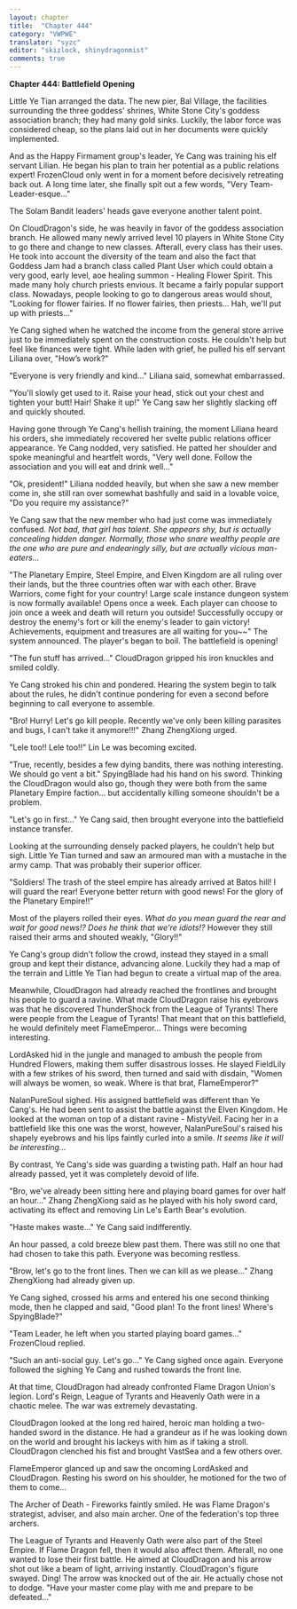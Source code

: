 ```yaml
---
layout: chapter
title:  "Chapter 444"
category: "VWPWE"
translator: "syzc"
editor: "skizlock, shinydragonmist"
comments: true
---
```


**Chapter 444: Battlefield Opening**

Little Ye Tian arranged the data. The new pier, Bal Village, the facilities surrounding the three goddess' shrines, White Stone City's goddess association branch; they had many gold sinks. Luckily, the labor force was considered cheap, so the plans laid out in her documents were quickly implemented.

And as the Happy Firmament group's leader, Ye Cang was training his elf servant Lilian. He began his plan to train her potential as a public relations expert! FrozenCloud only went in for a moment before decisively retreating back out. A long time later, she finally spit out a few words, "Very Team-Leader-esque..."

The Solam Bandit leaders' heads gave everyone another talent point.

On CloudDragon's side, he was heavily in favor of the goddess association branch. He allowed many newly arrived level 10 players in White Stone City to go there and change to new classes. Afterall, every class has their uses. He took into account the diversity of the team and also the fact that Goddess Jam had a branch class called Plant User which could obtain a very good, early level, aoe healing summon - Healing Flower Spirit. This made many holy church priests envious. It became a fairly popular support class. Nowadays, people looking to go to dangerous areas would shout, "Looking for flower fairies. If no flower fairies, then priests... Hah, we'll put up with priests..."

Ye Cang sighed when he watched the income from the general store arrive just to be immediately spent on the construction costs. He couldn't help but feel like finances were tight. While laden with grief, he pulled his elf servant Liliana over, "How’s work?"

"Everyone is very friendly and kind..." Liliana said, somewhat embarrassed.

"You'll slowly get used to it. Raise your head, stick out your chest and tighten your butt! Hair! Shake it up!" Ye Cang saw her slightly slacking off and quickly shouted.

Having gone through Ye Cang's hellish training, the moment Liliana heard his orders, she immediately recovered her svelte public relations officer appearance. Ye Cang nodded, very satisfied. He patted her shoulder and spoke meaningful and heartfelt words, "Very well done. Follow the association and you will eat and drink well..."

"Ok, president!" Liliana nodded heavily, but when she saw a new member come in, she still ran over somewhat bashfully and said in a lovable voice, "Do you require my assistance?"

Ye Cang saw that the new member who had just come was immediately confused. *Not bad, that girl has talent. She appears shy, but is actually concealing hidden danger. Normally, those who snare wealthy people are the one who are pure and endearingly silly, but are actually vicious man-eaters...*

"The Planetary Empire, Steel Empire, and Elven Kingdom are all ruling over their lands, but the three countries often war with each other. Brave Warriors, come fight for your country! Large scale instance dungeon system is now formally available! Opens once a week. Each player can choose to join once a week and death will return you outside! Successfully occupy or destroy the enemy's fort or kill the enemy's leader to gain victory! Achievements, equipment and treasures are all waiting for you~~" The system announced. The player's began to boil. The battlefield is opening!

"The fun stuff has arrived..." CloudDragon gripped his iron knuckles and smiled coldly.

Ye Cang stroked his chin and pondered. Hearing the system begin to talk about the rules, he didn't continue pondering for even a second before beginning to call everyone to assemble.

"Bro! Hurry! Let's go kill people. Recently we've only been killing parasites and bugs, I can't take it anymore!!!" Zhang ZhengXiong urged.

"Lele too!! Lele too!!" Lin Le was becoming excited.

"True, recently, besides a few dying bandits, there was nothing interesting. We should go vent a bit." SpyingBlade had his hand on his sword. Thinking the CloudDragon would also go, though they were both from the same Planetary Empire faction... but accidentally killing someone shouldn't be a problem.

"Let's go in first..." Ye Cang said, then brought everyone into the battlefield instance transfer.

Looking at the surrounding densely packed players, he couldn't help but sigh. Little Ye Tian turned and saw an armoured man with a mustache in the army camp. That was probably their superior officer.

"Soldiers! The trash of the steel empire has already arrived at Batos hill! I will guard the rear! Everyone better return with good news! For the glory of the Planetary Empire!!"

Most of the players rolled their eyes. *What do you mean guard the rear and wait for good news!? Does he think that we're idiots!?* However they still raised their arms and shouted weakly, "Glory!!"

Ye Cang's group didn't follow the crowd, instead they stayed in a small group and kept their distance, advancing alone. Luckily they had a map of the terrain and Little Ye Tian had begun to create a virtual map of the area.

Meanwhile, CloudDragon had already reached the frontlines and brought his people to guard a ravine. What made CloudDragon raise his eyebrows was that he discovered ThunderShock from the League of Tyrants! There were people from the League of Tyrants! That meant that on this battlefield, he would definitely meet FlameEmperor... Things were becoming interesting.

LordAsked hid in the jungle and managed to ambush the people from Hundred Flowers, making them suffer disastrous losses. He slayed FieldLily with a few strikes of his sword, then turned and said with disdain, "Women will always be women, so weak. Where is that brat, FlameEmperor?"

NalanPureSoul sighed. His assigned battlefield was different than Ye Cang's. He had been sent to assist the battle against the Elven Kingdom. He looked at the woman on top of a distant ravine - MistyVeil. Facing her in a battlefield like this one was the worst, however, NalanPureSoul's raised his shapely eyebrows and his lips faintly curled into a smile. *It seems like it will be interesting...*

By contrast, Ye Cang's side was guarding a twisting path. Half an hour had already passed, yet it was completely devoid of life.

"Bro, we've already been sitting here and playing board games for over half an hour..." Zhang ZhengXiong said as he played with his holy sword card, activating its effect and removing Lin Le's Earth Bear's evolution.

"Haste makes waste..." Ye Cang said indifferently.

An hour passed, a cold breeze blew past them. There was still no one that had chosen to take this path. Everyone was becoming restless.

"Brow, let's go to the front lines. Then we can kill as we please..." Zhang ZhengXiong had already given up.

Ye Cang sighed, crossed his arms and entered his one second thinking mode, then he clapped and said, "Good plan! To the front lines! Where's SpyingBlade?"

"Team Leader, he left when you started playing board games..." FrozenCloud replied.

"Such an anti-social guy. Let's go..." Ye Cang sighed once again. Everyone followed the sighing Ye Cang and rushed towards the front line.

At that time, CloudDragon had already confronted Flame Dragon Union's legion. Lord's Reign, League of Tyrants and Heavenly Oath were in a chaotic melee. The war was extremely devastating.

CloudDragon looked at the long red haired, heroic man holding a two-handed sword in the distance. He had a grandeur as if he was looking down on the world and brought his lackeys with him as if taking a stroll. CloudDragon clenched his fist and brought VastSea and a few others over.

FlameEmperor glanced up and saw the oncoming LordAsked and CloudDragon. Resting his sword on his shoulder, he motioned for the two of them to come...

The Archer of Death - Fireworks faintly smiled. He was Flame Dragon's strategist, adviser, and also main archer. One of the federation's top three archers.

The League of Tyrants and Heavenly Oath were also part of the Steel Empire. If Flame Dragon fell, then it would also affect them. Afterall, no one wanted to lose their first battle. He aimed at CloudDragon and his arrow shot out like a beam of light, arriving instantly. CloudDragon's figure swayed. Ding! The arrow was knocked out of the air. He actually chose not to dodge. "Have your master come play with me and prepare to be defeated..."
